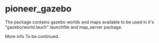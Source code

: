 # pioneer_gazebo

  The package contains gazebo worlds and maps available to be used in it's "gazebo/world.lauch" launchfile and map_server package.

  More info To be continued..
